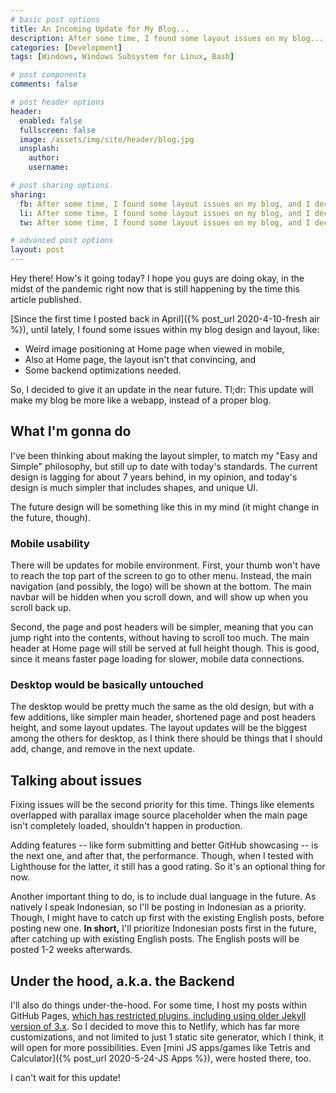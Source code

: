 ```yaml
---
# basic post options
title: An Incoming Update for My Blog...
description: After some time, I found some layout issues on my blog...
categories: [Development]
tags: [Windows, Windows Subsystem for Linux, Bash]

# post components
comments: false

# post header options
header:
  enabled: false
  fullscreen: false
  image: /assets/img/site/header/blog.jpg
  unsplash:
    author: 
    username: 

# post sharing options
sharing:
  fb: After some time, I found some layout issues on my blog, and I decided to give it an update.
  li: After some time, I found some layout issues on my blog, and I decided to give it an update.
  tw: After some time, I found some layout issues on my blog, and I decided to give it an update.

# advanced post options
layout: post
---
```


Hey there! How's it going today? I hope you guys are doing okay, in the midst of the pandemic right now that is still happening by the time this article published.

[Since the first time I posted back in April]({% post_url 2020-4-10-fresh air %}), until lately, I found some issues within my blog design and layout, like:

- Weird image positioning at Home page when viewed in mobile,
- Also at Home page, the layout isn't that convincing, and
- Some backend optimizations needed.

So, I decided to give it an update in the near future. Tl;dr: This update will make my blog be more like a webapp, instead of a proper blog.

## What I'm gonna do

I've been thinking about making the layout simpler, to match my "Easy and Simple" philosophy, but still up to date with today's standards. The current design is lagging for about 7 years behind, in my opinion, and today's design is much simpler that includes shapes, and unique UI.

The future design will be something like this in my mind (it might change in the future, though).

### Mobile usability

There will be updates for mobile environment. First, your thumb won't have to reach the top part of the screen to go to other menu. Instead, the main navigation (and possibly, the logo) will be shown at the bottom. The main navbar will be hidden when you scroll down, and will show up when you scroll back up.

Second, the page and post headers will be simpler, meaning that you can jump right into the contents, without having to scroll too much. The main header at Home page will still be served at full height though. This is good, since it means faster page loading for slower, mobile data connections.

### Desktop would be basically untouched

The desktop would be pretty much the same as the old design, but with a few additions, like simpler main header, shortened page and post headers height, and some layout updates. The layout updates will be the biggest among the others for desktop, as I think there should be things that I should add, change, and remove in the next update.

## Talking about issues

Fixing issues will be the second priority for this time. Things like elements overlapped with parallax image source placeholder when the main page isn't completely loaded, shouldn't happen in production.

Adding features -- like form submitting and better GitHub showcasing -- is the next one, and after that, the performance. Though, when I tested with Lighthouse for the latter, it still has a good rating. So it's an optional thing for now.

Another important thing to do, is to include dual language in the future. As natively I speak Indonesian, so I'll be posting in Indonesian as a priority. Though, I might have to catch up first with the existing English posts, before posting new one. **In short,** I'll prioritize Indonesian posts first in the future, after catching up with existing English posts. The English posts will be posted 1-2 weeks afterwards.

## Under the hood, a.k.a. the Backend

I'll also do things under-the-hood. For some time, I host my posts within GitHub Pages, [which has restricted plugins, including using older Jekyll version of 3.x](https://pages.github.com/versions/). So I decided to move this to Netlify, which has far more customizations, and not limited to just 1 static site generator, which I think, it will open for more possibilities. Even [mini JS apps/games like Tetris and Calculator]({% post_url 2020-5-24-JS Apps %}), were hosted there, too.

I can't wait for this update!

